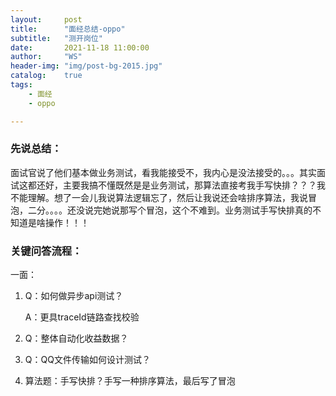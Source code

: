 ```yaml
---
layout:     post
title:      "面经总结-oppo"
subtitle:   "测开岗位"
date:       2021-11-18 11:00:00
author:     "WS"
header-img: "img/post-bg-2015.jpg"
catalog:    true
tags:
    - 面经
    - oppo

---
```


###  先说总结：

​    面试官说了他们基本做业务测试，看我能接受不，我内心是没法接受的。。。其实面试这都还好，主要我搞不懂既然是是业务测试，那算法直接考我手写快排？？？我不能理解。想了一会儿我说算法逻辑忘了，然后让我说还会啥排序算法，我说冒泡，二分。。。。还没说完她说那写个冒泡，这个不难到。业务测试手写快排真的不知道是啥操作！！！

### 关键问答流程：

一面：

1. Q：如何做异步api测试？

   A：更具traceId链路查找校验

2. Q：整体自动化收益数据？

3. Q：QQ文件传输如何设计测试？

4. 算法题：手写快排？手写一种排序算法，最后写了冒泡

